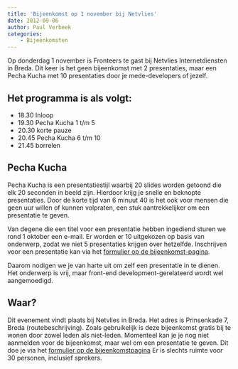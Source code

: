 ```yaml
---
title: 'Bijeenkomst op 1 november bij Netvlies'
date: 2012-09-06
author: Paul Verbeek
categories:
    - Bijeenkomsten
---
```


Op donderdag 1 november is Fronteers te gast bij Netvlies Internetdiensten in Breda. Dit keer is het geen bijeenkomst met 2 presentaties, maar een Pecha Kucha met 10 presentaties door je mede-developers of jezelf.

## Het programma is als volgt:

-   18.30 Inloop
-   19.30 Pecha Kucha 1 t/m 5
-   20.30 korte pauze
-   20.45 Pecha Kucha 6 t/m 10
-   21.45 borrelen

## Pecha Kucha

Pecha Kucha is een presentatiestijl waarbij 20 slides worden getoond die elk 20 seconden in beeld zijn. Hierdoor krijg je snelle en beknopte presentaties.
Door de korte tijd van 6 minuut 40 is het ook voor mensen die geen uur willen of kunnen volpraten, een stuk aantrekkelijker om een presentatie te geven.

Van degene die een titel voor een presentatie hebben ingediend sturen we rond 1 oktober een e-mail. Er worden er 10 uitgekozen op basis van onderwerp, zodat we niet 5 presentaties krijgen over hetzelfde.
Inschrijven voor een presentatie kan via het [formulier op de bijeenkomst-pagina](/bijeenkomsten/2012/netvlies).

Daarom nodigen we je van harte uit om zelf een presentatie in te dienen. Het onderwerp is vrij, maar front-end development-gerelateerd wordt wel aangemoedigd.

## Waar?

Dit evenement vindt plaats bij Netvlies in Breda. Het adres is Prinsenkade 7, Breda (routebeschrijving). Zoals gebruikelijk is deze bijeenkomst gratis bij te wonen door zowel leden als niet-leden. Momenteel kan je je nog niet aanmelden voor de bijeenkomst, maar wel om een presentatie te geven. Dit doe je via het [formulier op de bijeenkomstpagina](/bijeenkomsten/2012/netvlies) Er is slechts ruimte voor 30 personen, inclusief sprekers.
